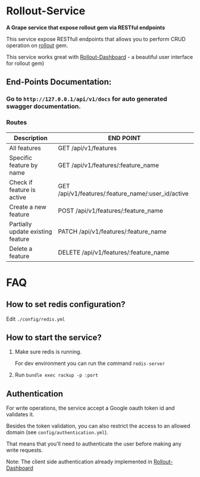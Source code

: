# Rollout-Service
**A Grape service that expose rollout gem via RESTful endpoints**

This service expose RESTfull endpoints that allows you to perform CRUD operation on [rollout](https://github.com/fetlife/rollout) gem.

This service works great with [Rollout-Dashboard](https://github.com/fiverr/rollout_dashboard) - a beautiful user interface for rollout gem) 

## End-Points Documentation:

### Go to `http://127.0.0.1/api/v1/docs` for auto generated swagger documentation.

### Routes
| Description   | END POINT     |
| ------------- | ------------- |
| All features  | GET /api/v1/features  |
| Specific feature by name  | GET /api/v1/features/:feature_name  |
| Check if feature is active  | GET /api/v1/features/:feature_name/:user_id/active  |
| Create a new feature  | POST /api/v1/features/:feature_name  |
| Partially update existing feature  | PATCH /api/v1/features/:feature_name  |
| Delete a feature  | DELETE /api/v1/features/:feature_name  |


# FAQ

## How to set redis configuration?
Edit `./config/redis.yml`

## How to start the service? 

1. Make sure redis is running. 

   For dev environment you can run the command `redis-server`

2. Run `bundle exec rackup -p :port`

## Authentication

For write operations, the service accept a Google oauth token id and validates it.

Besides the token validation, you can also restrict the access to an allowed domain (see `config/authentication.yml`). 

That means that you'll need to authenticate the user before making any write requests. 

Note: The client side authentication already implemented in [Rollout-Dashboard](https://github.com/fiverr/rollout_dashboard)
